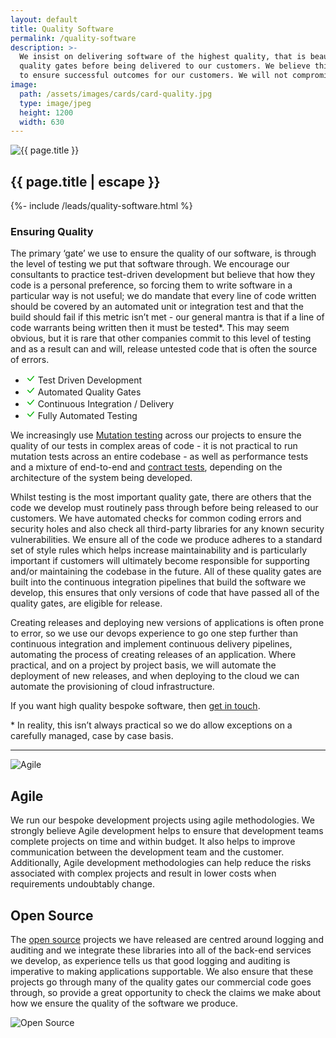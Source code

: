 ```yaml
---
layout: default
title: Quality Software
permalink: /quality-software
description: >- 
  We insist on delivering software of the highest quality, that is beautifully crafted, thoroughly tested and been through a rigorous set of
  quality gates before being delivered to our customers. We believe this is the only way to develop software and
  to ensure successful outcomes for our customers. We will not compromise on this, ever!
image:
  path: /assets/images/cards/card-quality.jpg
  type: image/jpeg
  height: 1200
  width: 630
---
```


<section class="row">
  <div class="col">
    <div class="col-12 col-md-6 ms-md-2 mb-3 mb-md-1 float-md-end">
      <div class="splash-img position-relative">
        <img class="d-block w-100" src="{{ "/assets/images/splash-quality.jpg" | relative_url }}" alt="{{ page.title }}">
      </div>
    </div>
    <h1 class="fs-3 mt-3">{{ page.title | escape }}</h1>
    {%- include /leads/quality-software.html %}
    <h3 class="fs-4 mt-5">Ensuring Quality</h3>
    <p>The primary &#8216;gate&#8217; we use to ensure the quality of our software, is through the level of testing we put that software through. We 
    encourage our consultants to practice test-driven development but believe that how they code is a personal preference, so forcing them to write 
    software in a particular way is not useful; we <span class="fst-italic">do</span> mandate that every line of code written should be covered by 
    an automated unit or integration test and that the build should fail if this metric isn’t met - our general mantra is that if a line of code 
    warrants being written then it must be tested*. This may seem obvious, but it is rare that other companies commit to this level of testing and as 
    a result can and will, release untested code that is often the source of errors.</p>
    <div class="card info col-12 col-md-5 col-lg-4 float-md-start me-md-2 mb-3 mb-md-0">
      <ul class="list-group list-group-flush border-top-0">
        <li class="list-group-item border-bottom-0 text-truncate" title="Test Driven Development">
          <svg xmlns="http://www.w3.org/2000/svg" width="16" height="16" fill="#00b300" class="bi bi-check-lg" viewBox="0 0 16 16">
            <path d="M12.736 3.97a.733.733 0 0 1 1.047 0c.286.289.29.756.01 1.05L7.88 12.01a.733.733 0 0 1-1.065.02L3.217 8.384a.757.757 0 0 1 0-1.06.733.733 0 0 1 1.047 0l3.052 3.093 5.4-6.425a.247.247 0 0 1 .02-.022Z"/>
          </svg>
          Test Driven Development
        </li>
        <li class="list-group-item border-bottom-0 text-truncate" title="Automated Quality Gates">
          <svg xmlns="http://www.w3.org/2000/svg" width="16" height="16" fill="#00b300" class="bi bi-check-lg" viewBox="0 0 16 16">
            <path d="M12.736 3.97a.733.733 0 0 1 1.047 0c.286.289.29.756.01 1.05L7.88 12.01a.733.733 0 0 1-1.065.02L3.217 8.384a.757.757 0 0 1 0-1.06.733.733 0 0 1 1.047 0l3.052 3.093 5.4-6.425a.247.247 0 0 1 .02-.022Z"/>
          </svg>
          Automated Quality Gates
        </li>
        <li class="list-group-item border-bottom-0 text-truncate" title="Continuous Integration / Delivery">
          <svg xmlns="http://www.w3.org/2000/svg" width="16" height="16" fill="#00b300" class="bi bi-check-lg" viewBox="0 0 16 16">
            <path d="M12.736 3.97a.733.733 0 0 1 1.047 0c.286.289.29.756.01 1.05L7.88 12.01a.733.733 0 0 1-1.065.02L3.217 8.384a.757.757 0 0 1 0-1.06.733.733 0 0 1 1.047 0l3.052 3.093 5.4-6.425a.247.247 0 0 1 .02-.022Z"/>
          </svg>
          Continuous Integration / Delivery
        </li>
        <li class="list-group-item border-bottom-0 text-truncate" title="Fully Automated Testing">
          <svg xmlns="http://www.w3.org/2000/svg" width="16" height="16" fill="#00b300" class="bi bi-check-lg" viewBox="0 0 16 16">
            <path d="M12.736 3.97a.733.733 0 0 1 1.047 0c.286.289.29.756.01 1.05L7.88 12.01a.733.733 0 0 1-1.065.02L3.217 8.384a.757.757 0 0 1 0-1.06.733.733 0 0 1 1.047 0l3.052 3.093 5.4-6.425a.247.247 0 0 1 .02-.022Z"/>
          </svg>
          Fully Automated Testing
        </li>
      </ul>
    </div>
    <p>We increasingly use <a href="https://en.wikipedia.org/wiki/Mutation_testing" target="_blank">Mutation testing</a> across our projects to ensure the quality of our tests
    in complex areas of code - it is not practical to run mutation tests across an entire codebase - as well as performance tests and a mixture of end-to-end and 
    <a href="https://docs.gitlab.com/ee/development/testing_guide/contract/" target="_blank" title="Contract testing">contract tests</a>, depending on the architecture of the system being developed.</p>
    <p>Whilst testing is the most important quality gate, there are others that the code we develop must routinely pass through before being released to our customers.
    We have automated checks for common coding errors and security holes and also check all third-party libraries for any known security vulnerabilities. We ensure 
    all of the code we produce adheres to a standard set of style rules which helps increase maintainability and is particularly important if customers will ultimately
    become responsible for supporting and/or maintaining the codebase in the future. All of these quality gates are built into the continuous integration pipelines that 
    build the software we develop, this ensures that only versions of code that have passed all of the quality gates, are eligible for release.</p>
    <p>Creating releases and deploying new versions of applications is often prone to error, so we use our devops experience to go one step further than continuous integration
    and implement continuous delivery pipelines, automating the process of creating releases of an application. Where practical, and on a project by project basis, we will automate the deployment 
    of new releases, and when deploying to the cloud we can automate the provisioning of cloud infrastructure.</p>
    <p>If you want high quality bespoke software, then <a href="{{ "/contact-us" | relative_url }}">get in touch</a>.</p>
    <p class="text-muted">* In reality, this isn’t always practical so we do allow exceptions on a carefully managed, case by case basis.</p>
    <hr />
  </div>
</section>

<div class="row mb-md-3">
  <div class="col-12 col-md-6">
    <div class="splash-img position-relative">
      <img class="d-block w-100" src="{{ "/assets/images/splash-agile.jpg" | relative_url }}" alt="Agile">
    </div>
  </div>
  <div class="d-flex align-items-center col-12 col-md-6">
    <section class="pt-2 pt-md-0 mb-lg-5">
      <h2 class="fs-3">Agile</h2>
      <p>We run our bespoke development projects using agile methodologies. We strongly believe Agile development helps to ensure that development teams complete projects 
      on time and within budget. It also helps to improve communication between the development team and the customer. Additionally, Agile development methodologies can help 
      reduce the risks associated with complex projects and result in lower costs when requirements undoubtably change.</p>
    </section>
  </div>
</div>

<div class="row mb-md-3">
  <div class="d-flex align-items-center col-12 order-2 col-md-6 order-md-1">
    <section class="pt-2 pt-md-0 mb-lg-5">
      <h2 class="fs-3">Open Source</h2>
      <p>The <a href="{{ "opensource" | relative_url }}" title="Open source">open source</a> projects we have released are centred around logging and auditing and we integrate
      these libraries into all of the back-end services we develop, as experience tells us that good logging and auditing is imperative to making applications supportable. We 
      also ensure that these projects go through many of the quality gates our commercial code goes through, so provide a great opportunity to check the claims we make about 
      how we ensure the quality of the software we produce.</p>
    </section>
  </div>
  <div class="col-12 order-1 col-md-6 order-md-2">
    <div class="splash-img position-relative">
      <img class="d-block w-100" src="{{ "/assets/images/splash-opensource.jpg" | relative_url }}" alt="Open Source">
    </div>
  </div>
</div>
